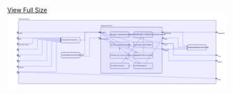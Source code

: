 [View Full Size](https://raw.githubusercontent.com/mingfang/terraform-k8s-modules/master/modules/superset/diagram.svg?sanitize=true)<img src="diagram.svg"/>
